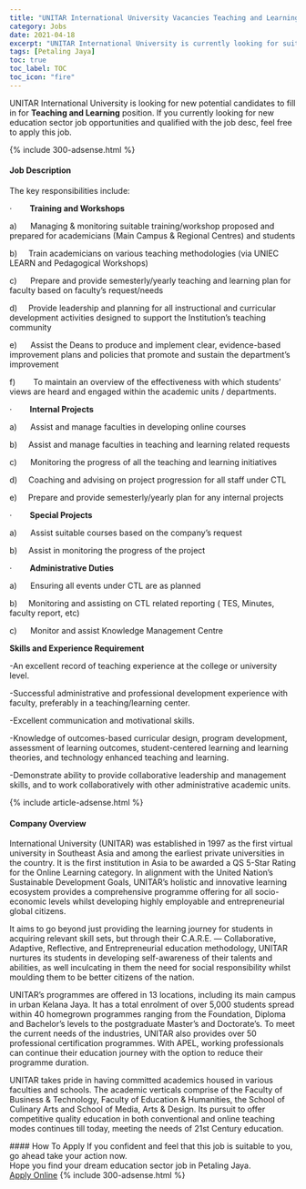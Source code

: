 ```yaml
---
title: "UNITAR International University Vacancies Teaching and Learning" 
category: Jobs 
date: 2021-04-18 
excerpt: "UNITAR International University is currently looking for suitable person to fill in the Teaching and Learning which positioned at Petaling Jaya" 
tags: [Petaling Jaya] 
toc: true 
toc_label: TOC 
toc_icon: "fire" 
--- 
```


<p>UNITAR International University is looking for new potential candidates to fill in for <b>Teaching and Learning</b> position. If you currently looking for new education sector job opportunities and qualified with the job desc, feel free to apply this job.
</p>{% include 300-adsense.html %} 
<div><div><h4>Job Description</h4></div><div><div><span><div><p>The key responsibilities include:</p><p>&#183;&#160;&#160;&#160;&#160;&#160;&#160;&#160;&#160;<strong>Training and Workshops</strong></p><p>a)&#160;&#160;&#160;&#160;&#160;&#160;Managing &amp; monitoring suitable training/workshop proposed and prepared for academicians (Main Campus &amp; Regional Centres) and students</p><p>b)&#160;&#160;&#160;&#160;&#160;Train academicians on various teaching methodologies (via UNIEC LEARN and Pedagogical Workshops)</p><p>c)&#160;&#160;&#160;&#160;&#160;&#160;Prepare and provide semesterly/yearly teaching and learning plan for faculty based on faculty&#8217;s request/needs</p><p>d)&#160;&#160;&#160;&#160;&#160;Provide leadership and planning for all instructional and curricular development activities designed to support the Institution&#8217;s teaching community</p><p>e)&#160;&#160;&#160;&#160;&#160;&#160;Assist the Deans to produce and implement clear, evidence-based improvement plans and policies that promote and sustain the department&#8217;s improvement</p><p>f)&#160;&#160;&#160;&#160;&#160;&#160;&#160;&#160;To maintain an overview of the effectiveness with which students&#8217; views are heard and engaged within the academic units / departments.</p><p>&#183;&#160;&#160;&#160;&#160;&#160;&#160;&#160;&#160;<strong>Internal Projects</strong></p><p>a)&#160;&#160;&#160;&#160;&#160;&#160;Assist and manage faculties in developing online courses</p><p>b)&#160;&#160;&#160;&#160;&#160;Assist and manage faculties in teaching and learning related requests</p><p>c)&#160;&#160;&#160;&#160;&#160;&#160;Monitoring the progress of all the teaching and learning initiatives</p><p>d)&#160;&#160;&#160;&#160;&#160;Coaching and advising on project progression for all staff under CTL</p><p>e)&#160;&#160;&#160;&#160;&#160;Prepare and provide semesterly/yearly plan for any internal projects</p><p>&#183;&#160;&#160;&#160;&#160;&#160;&#160;&#160;&#160;<strong>Special Projects</strong></p><p>a)&#160;&#160;&#160;&#160;&#160;&#160;Assist suitable courses based on the company&#8217;s request</p><p>b)&#160;&#160;&#160;&#160;&#160;Assist in monitoring the progress of the project</p><p>&#183;&#160;&#160;&#160;&#160;&#160;&#160;&#160;&#160;<strong>Administrative Duties</strong></p><p>a)&#160;&#160;&#160;&#160;&#160;&#160;Ensuring all events under CTL are as planned</p><p>b)&#160;&#160;&#160;&#160;&#160;Monitoring and assisting on CTL related reporting ( TES, Minutes, faculty report, etc)</p><p>c)&#160;&#160;&#160;&#160;&#160;&#160;Monitor and assist Knowledge Management Centre</p><p><strong>Skills and Experience Requirement</strong></p><p>-An excellent record of teaching experience at the college or university level.</p><p>-Successful administrative and professional development experience with faculty, preferably in a teaching/learning center.</p><p>-Excellent communication and motivational skills.</p><p>-Knowledge of outcomes-based curricular design, program development, assessment of learning outcomes, student-centered learning and learning theories, and technology enhanced teaching and learning.</p><p>-Demonstrate ability to provide collaborative leadership and management skills, and to work collaboratively with other administrative academic units.</p></div></span></div></div></div> 
{% include article-adsense.html %} 
<div><div><h4>Company Overview</h4></div><div><div><span><div><p>International University (UNITAR) was established in 1997 as the first virtual university in Southeast Asia and among the earliest private universities in the country. It is the first institution in Asia to be awarded a QS 5-Star Rating for the Online Learning category. In alignment with the United Nation&#8217;s Sustainable Development Goals, UNITAR&#8217;s holistic and innovative learning ecosystem provides a comprehensive programme offering for all socio-economic levels whilst developing highly employable and entrepreneurial global citizens.</p><p>It aims to go beyond just providing the learning journey for students in acquiring relevant skill sets, but through their C.A.R.E. &#8212; Collaborative, Adaptive, Reflective, and Entrepreneurial education methodology, UNITAR nurtures its students in developing self-awareness of their talents and abilities, as well inculcating in them the need for social responsibility whilst moulding them to be better citizens of the nation.</p><p>UNITAR&#8217;s programmes are offered in 13 locations, including its main campus in urban Kelana Jaya. It has a total enrolment of over 5,000 students spread within 40 homegrown programmes ranging from the Foundation, Diploma and Bachelor&#8217;s levels to the postgraduate Master&#8217;s and Doctorate&#8217;s. To meet the current needs of the industries, UNITAR also provides over 50 professional certification programmes. With APEL, working professionals can continue their education journey with the option to reduce their programme duration.</p><p>UNITAR takes pride in having committed academics housed in various faculties and schools. The academic verticals comprise of the Faculty of Business &amp; Technology, Faculty of Education &amp; Humanities, the School of Culinary Arts and School of Media, Arts &amp; Design. Its pursuit to offer competitive quality education in both conventional and online teaching modes continues till today, meeting the needs of 21st Century education.</p></div></span></div></div></div> 
#### How To Apply 
If you confident and feel that this job is suitable to you, go ahead take your action now. <br/> 
Hope you find your dream education sector job in Petaling Jaya. <br/> 
<a href="https://www.jobstreet.com.my/en/job/teaching-and-learning-4539077?jobId=jobstreet-my-job-4539077" class="btn btn--info" target="_blank" rel="nofollow noopenner">Apply Online</a> 
{% include 300-adsense.html %} 
